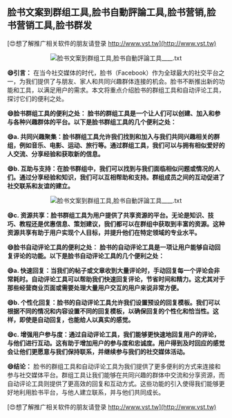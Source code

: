 ## **脸书文案到群组工具,脸书自動評論工具,脸书营销,脸书营销工具,脸书群发**

[😍想了解推广相关软件的朋友请登录 http://www.vst.tw](http://www.vst.tw)

 <center><img src="https://vst.tw/MP4/tuiguang/png/3.png" alt="脸书文案到群组工具,脸书自動評論工具____.txt"></center>

**😄引言：**
在当今社交媒体的时代，脸书（Facebook）作为全球最大的社交平台之一，为我们提供了与朋友、家人和共同兴趣群体连接的机会。脸书不断推出新的功能和工具，以满足用户的需求。本文将重点介绍脸书的群组工具和自动评论工具，探讨它们的便利之处。

**😄脸书群组工具的便利之处： 脸书的群组工具是一个让人们可以创建、加入和参与各种兴趣群体的平台。以下是脸书群组工具的几个便利之处：**

**😄a. 共同兴趣聚集：脸书群组工具允许我们找到和加入与我们共同兴趣相关的群组，例如音乐、电影、运动、旅行等。通过群组工具，我们可以与拥有相似爱好的人交流、分享经验和获取新的信息。**

**😄b. 互助与支持：在脸书群组中，我们可以找到与我们面临相似问题或情况的人们。通过分享经验和知识，我们可以互相帮助和支持。群组成员之间的互动促进了社交联系和友谊的建立。**

 <center><img src="https://vst.tw/MP4/tuiguang/png/7.png" alt="脸书文案到群组工具,脸书自動評論工具____.txt"></center>

**😄c. 资源共享：脸书群组工具为用户提供了共享资源的平台。无论是知识、技巧、教程还是优惠信息、策划建议，我们都可以在群组中获取到丰富的资源。这种资源共享有助于用户实现个人目标，并提升他们在特定领域的专业水平。**

**😄脸书自动评论工具的便利之处： 脸书的自动评论工具是一项让用户能够自动回复评论的功能。以下是脸书自动评论工具的几个便利之处：**

**😄a. 快速回复：当我们的帖子或文章收到大量评论时，手动回复每一个评论会非常耗时。自动评论工具可以帮助我们快速回复评论，节省时间和精力。这尤其对于那些经营商业页面或需要处理大量用户交互的用户来说非常方便。**

**😄b. 个性化回复：脸书的自动评论工具允许我们设置预设的回复模板。我们可以根据不同的情况和内容设置不同的回复模板，以确保回复的个性化和恰当性。这样，即使是自动回复，也能给人以真实的感觉。**

**😄c. 增强用户参与度：通过自动评论工具，我们能够更快速地回复用户的评论，与他们进行互动。这有助于增加用户的参与度和忠诚度。用户得到及时回应的感觉会让他们更愿意与我们保持联系，并继续参与我们的社交媒体活动。**

**😄结论：**
脸书的群组工具和自动评论工具为我们提供了更多便利的方式来连接和参与社交媒体平台。群组工具让我们能够在共同兴趣的群体中交流和分享资源，而自动评论工具则提供了更高效的回复和互动方式。这些功能的引入使得我们能够更好地利用脸书平台，与他人建立联系，并与他们共同成长。

[😍想了解推广相关软件的朋友请登录 http://www.vst.tw](http://www.vst.tw)



